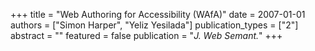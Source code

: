 +++
title = "Web Authoring for Accessibility (WAfA)"
date = 2007-01-01
authors = ["Simon Harper", "Yeliz Yesilada"]
publication_types = ["2"]
abstract = ""
featured = false
publication = "*J. Web Semant.*"
+++

